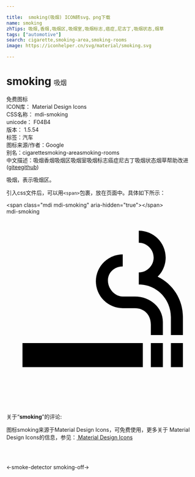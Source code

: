 ```yaml
---

title:  smoking(吸烟) ICON转svg、png下载
name: smoking
zhTips: 吸烟,香烟,吸烟区,吸烟室,吸烟标志,癌症,尼古丁,吸烟状态,烟草
tags: ["automotive"]
search: cigarette,smoking-area,smoking-rooms
image: https://iconhelper.cn/svg/material/smoking.svg

---
```


# smoking  <small style="font-size: 60%;font-weight: 100">吸烟</small>


<div class="detail-page">
<p>
<span><span class="badge-success badge">免费图标</span> </span>
<br/>
<span>
ICON库：
<span class="badge-secondary badge">Material Design Icons</span> 
</span>
<br/>
<span>
CSS名称：
<span class="badge-secondary badge">mdi-smoking</span> 
</span>
<br/>
<span>
unicode：
<span class="badge-secondary badge">F04B4</span> 
<copy-btn content='F04B4' btn-title=""></copy-btn>
<copy-btn :content='String.fromCodePoint(parseInt("F04B4", 16))' btn-title="复制U"></copy-btn>
</span>
<br/>
<span>
版本：
<span class="badge-secondary badge">1.5.54</span> 
</span><br/><span>标签：<span class="badge-light badge"><router-link to="/tags/automotive.html">汽车</router-link></span></span>
<br/>
<span>图标来源/作者：<span class="badge-light badge">Google</span></span> 
<br/>
<span>别名：<span class="badge-light badge">cigarette</span><span class="badge-light badge">smoking-area</span><span class="badge-light badge">smoking-rooms</span></span><br/><span class="zh-detail">中文描述：<span class="badge-primary badge">吸烟</span><span class="badge-primary badge">香烟</span><span class="badge-primary badge">吸烟区</span><span class="badge-primary badge">吸烟室</span><span class="badge-primary badge">吸烟标志</span><span class="badge-primary badge">癌症</span><span class="badge-primary badge">尼古丁</span><span class="badge-primary badge">吸烟状态</span><span class="badge-primary badge">烟草</span><span class="help-link"><span>帮助改进</span>(<a href="https://gitee.com/liuwave/icon-helper/edit/master/json/material/smoking.json" target="_blank" rel="noopener noreferrer">gitee</a><a href="https://github.com/liuwave/icon-helper/edit/master/json/material/smoking.json" target="_blank" rel="noopener noreferrer">github</a></span>)</span><br/>
</p>
</div><div class="description description alert alert-light">吸烟，表示吸烟区。</div>
<div class="alert alert-dark">
  <i class="mdi mdi-smoking mdi-48px"></i>
  <i class="mdi mdi-smoking mdi-36px"></i>
  <i class="mdi mdi-smoking mdi-24px"></i>
  <i class="mdi mdi-smoking mdi-18px"></i>
</div>
<div>
  <p>引入css文件后，可以用<code>&lt;span&gt;</code>包裹，放在页面中。具体如下所示：    
  </p>
  <div class="alert alert-primary" style="font-size: 14px">
    &lt;span class="mdi mdi-smoking" aria-hidden="true"&gt;&lt;/span&gt;
    <copy-btn content='<span class="mdi mdi-smoking" aria-hidden="true"></span>'></copy-btn>
  </div>
  <div class="alert alert-secondary">
    <i class="mdi mdi-smoking"
    style="font-size: 24px"
    aria-hidden="true"></i> mdi-smoking
    <copy-btn content="mdi-smoking" btn-title="复制图标名称"></copy-btn>
  </div>
</div>
<div id="svg" class="svg-wrap">
<svg xmlns="http://www.w3.org/2000/svg" viewBox="0 0 24 24"><path d="M2,16H17V19H2V16M20.5,16H22V19H20.5V16M18,16H19.5V19H18V16M18.85,7.73C19.47,7.12 19.85,6.28 19.85,5.35C19.85,3.5 18.35,2 16.5,2V3.5C17.5,3.5 18.35,4.33 18.35,5.35C18.35,6.37 17.5,7.2 16.5,7.2V8.7C18.74,8.7 20.5,10.53 20.5,12.77V15H22V12.76C22,10.54 20.72,8.62 18.85,7.73M16.03,10.2H14.5C13.5,10.2 12.65,9.22 12.65,8.2C12.65,7.18 13.5,6.45 14.5,6.45V4.95C12.65,4.95 11.15,6.45 11.15,8.3A3.35,3.35 0 0,0 14.5,11.65H16.03C17.08,11.65 18,12.39 18,13.7V15H19.5V13.36C19.5,11.55 17.9,10.2 16.03,10.2Z" /></svg>
</div>
<detail full-name='mdi-smoking'></detail>
<div class="icon-detail__container">
<p>关于“<b>smoking</b>”的评论:</p>
</div>
<Vssue title="关于“smoking”的评论" />    
<div><p>图标smoking来源于Material Design Icons，可免费使用，更多关于 Material Design Icons的信息，参见：<a target="_blank" href="https://iconhelper.cn/material.html"> Material Design Icons</a>
</p></div>

<div style="padding:2rem 0 " class="page-nav"><p class="inner"><span class="prev">←<router-link to="/icon/smoke-detector.html">smoke-detector</router-link></span> <span class="next"><router-link to="/icon/smoking-off.html">smoking-off</router-link>→</span></p></div>

